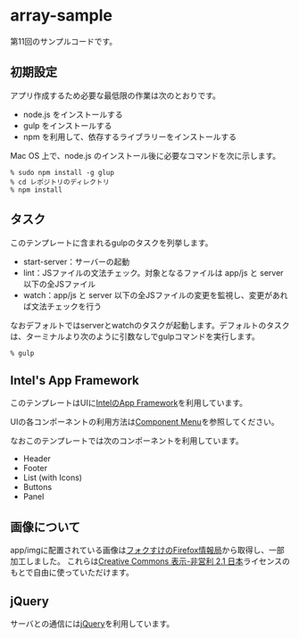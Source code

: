 # array-sample

第11回のサンプルコードです。

## 初期設定

アプリ作成するため必要な最低限の作業は次のとおりです。

* node.js をインストールする
* gulp をインストールする
* npm を利用して、依存するライブラリーをインストールする

Mac OS 上で、node.js のインストール後に必要なコマンドを次に示します。

    % sudo npm install -g glup
    % cd レポジトリのディレクトリ
    % npm install

## タスク

このテンプレートに含まれるgulpのタスクを列挙します。

* start-server：サーバーの起動
* lint：JSファイルの文法チェック。対象となるファイルは app/js と server 以下の全JSファイル
* watch：app/js と server 以下の全JSファイルの変更を監視し、変更があれば文法チェックを行う

なおデフォルトではserverとwatchのタスクが起動します。デフォルトのタスクは、ターミナルより次のように引数なしでgulpコマンドを実行します。

    % gulp


## Intel's App Framework

このテンプレートはUIに[IntelのApp Framework](http://app-framework-software.intel.com/)を利用しています。

UIの各コンポーネントの利用方法は[Component Menu](http://app-framework-software.intel.com/components.php)を参照してください。

なおこのテンプレートでは次のコンポーネントを利用しています。

* Header
* Footer
* List (with Icons)
* Buttons
* Panel

## 画像について

app/imgに配置されている画像は[フォクすけのFirefox情報局](http://foxkeh.jp/)から取得し、一部加工しました。
これらは[Creative Commons 表示-非営利 2.1 日本](http://creativecommons.org/licenses/by-nc/2.1/jp/deed.ja)ライセンスのもとで自由に使っていただけます。

## jQuery

サーバとの通信には[jQuery](http://www.jquery.com/)を利用しています。
